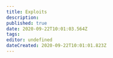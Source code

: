 ```yaml
---
title: Exploits
description: 
published: true
date: 2020-09-22T10:01:03.564Z
tags: 
editor: undefined
dateCreated: 2020-09-22T10:01:01.823Z
---
```


#